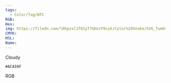 ```yaml
---
tags:
  - Color/Tag/NTC
RGB:
Hex:
img: https://filedn.com/l0hpzxl1f01yT7GHxtF8cyk/Color%20Snake/SVG_Tumb%20Mass%20No%20Name/ACA59F.svg
CMYK:
HSL:
Name:
---
```

Cloudy
```palette
#ACA59F
```
RGB
